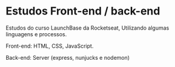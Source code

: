 # Estudos Front-end / back-end
Estudos do curso LaunchBase da Rocketseat,
Utilizando algumas linguagens e processos.

Front-end: HTML, CSS, JavaScript.

Back-end: Server (express, nunjucks e nodemon)
